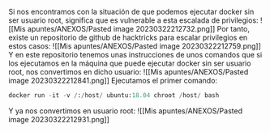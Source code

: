 Si nos encontramos con la situación de que podemos ejecutar docker sin ser usuario root, significa que es vulnerable a esta escalada de privilegios:
![[Mis apuntes/ANEXOS/Pasted image 20230322212732.png]]
Por tanto, existe un repositorio de github de hacktricks para escalar privilegios en estos casos:
![[Mis apuntes/ANEXOS/Pasted image 20230322212759.png]]
Y en este repositorio tenemos unas instrucciones de unos comandos que si los ejecutamos en la máquina que puede ejecutar docker sin ser usuario root, nos convertimos en dicho usuario:
![[Mis apuntes/ANEXOS/Pasted image 20230322212841.png]]
Ejecutamos el primer comando:
```python
docker run -it -v /:/host/ ubuntu:18.04 chroot /host/ bash
```
Y ya nos convertimos en usuario root:
![[Mis apuntes/ANEXOS/Pasted image 20230322212931.png]]
